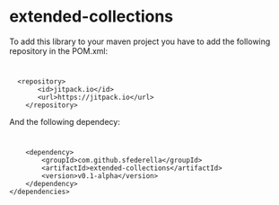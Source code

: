 # extended-collections

To add this library to your maven project you have to add the following repository in the POM.xml:

#  <repositories>
  	  <repository>
	       <id>jitpack.io</id>
	       <url>https://jitpack.io</url>
	    </repository>
  </repositories>
	
And the following dependecy:

#  <dependencies>
	    <dependency>
	        <groupId>com.github.sfederella</groupId>
	        <artifactId>extended-collections</artifactId>
	        <version>v0.1-alpha</version>
	    </dependency>
	</dependencies>
